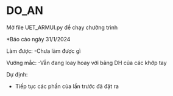 # DO_AN
Mở file UET_ARMUI.py để chạy chường trình

*Báo cáo ngày 31/1/2024

Làm được:
-Chưa làm được gì

Vướng mắc:
-Vẫn đang loay hoay với bảng DH của các khớp tay

Dự định: 
- Tiếp tục các phần của lần trước đã đặt ra